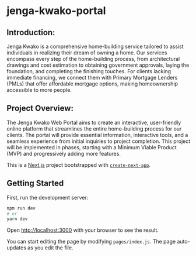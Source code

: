 # jenga-kwako-portal

## Introduction:

Jenga Kwako is a comprehensive home-building service tailored to assist individuals in realizing their dream of owning a home. Our services encompass every step of the home-building process, from architectural drawings and cost estimation to obtaining government approvals, laying the foundation, and completing the finishing touches. For clients lacking immediate financing, we connect them with Primary Mortgage Lenders (PMLs) that offer affordable mortgage options, making homeownership accessible to more people.

## Project Overview:

The Jenga Kwako Web Portal aims to create an interactive, user-friendly online platform that streamlines the entire home-building process for our clients. The portal will provide essential information, interactive tools, and a seamless experience from initial inquiries to project completion. This project will be implemented in phases, starting with a Minimum Viable Product (MVP) and progressively adding more features.

This is a [Next.js](https://nextjs.org/) project bootstrapped with [`create-next-app`](https://github.com/zeit/next.js/tree/canary/packages/create-next-app).

## Getting Started

First, run the development server:

```bash
npm run dev
# or
yarn dev
```

Open [http://localhost:3000](http://localhost:3000) with your browser to see the result.

You can start editing the page by modifying `pages/index.js`. The page auto-updates as you edit the file.
